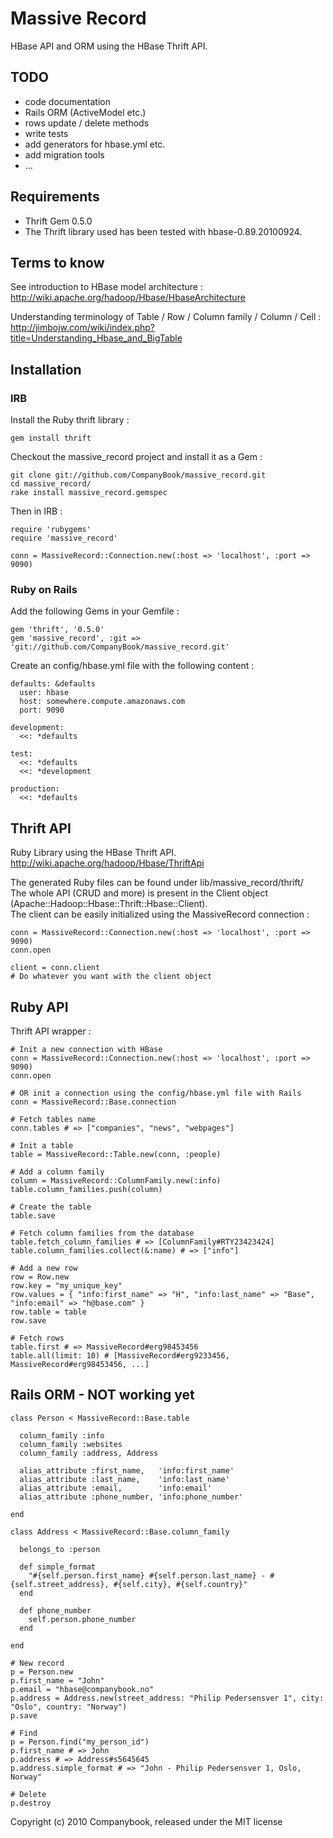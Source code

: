 # Massive Record

HBase API and ORM using the HBase Thrift API.


## TODO

  * code documentation
  * Rails ORM (ActiveModel etc.)
  * rows update / delete methods
  * write tests
  * add generators for hbase.yml etc.
  * add migration tools
  * ...


## Requirements

  * Thrift Gem 0.5.0
  * The Thrift library used has been tested with hbase-0.89.20100924.


## Terms to know

See introduction to HBase model architecture :  
http://wiki.apache.org/hadoop/Hbase/HbaseArchitecture

Understanding terminology of Table / Row / Column family / Column / Cell :  
http://jimbojw.com/wiki/index.php?title=Understanding_Hbase_and_BigTable


## Installation

### IRB

Install the Ruby thrift library :

    gem install thrift
    
Checkout the massive_record project and install it as a Gem :

    git clone git://github.com/CompanyBook/massive_record.git
    cd massive_record/
    rake install massive_record.gemspec
    
Then in IRB :

    require 'rubygems'
    require 'massive_record'
    
    conn = MassiveRecord::Connection.new(:host => 'localhost', :port => 9090)
    
### Ruby on Rails
    
Add the following Gems in your Gemfile :
    
    gem 'thrift', '0.5.0'
    gem 'massive_record', :git => 'git://github.com/CompanyBook/massive_record.git'

Create an config/hbase.yml file with the following content :
  
    defaults: &defaults
      user: hbase
      host: somewhere.compute.amazonaws.com
      port: 9090

    development:
      <<: *defaults

    test:
      <<: *defaults
      <<: *development

    production:
      <<: *defaults


## Thrift API

Ruby Library using the HBase Thrift API.
http://wiki.apache.org/hadoop/Hbase/ThriftApi

The generated Ruby files can be found under lib/massive_record/thrift/  
The whole API (CRUD and more) is present in the Client object (Apache::Hadoop::Hbase::Thrift::Hbase::Client).  
The client can be easily initialized using the MassiveRecord connection :

    conn = MassiveRecord::Connection.new(:host => 'localhost', :port => 9090)
    conn.open
    
    client = conn.client
    # Do whatever you want with the client object
    

## Ruby API

Thrift API wrapper :
  
    # Init a new connection with HBase
    conn = MassiveRecord::Connection.new(:host => 'localhost', :port => 9090)
    conn.open
    
    # OR init a connection using the config/hbase.yml file with Rails
    conn = MassiveRecord::Base.connection
  
    # Fetch tables name
    conn.tables # => ["companies", "news", "webpages"]
  
    # Init a table
    table = MassiveRecord::Table.new(conn, :people)
  
    # Add a column family
    column = MassiveRecord::ColumnFamily.new(:info)
    table.column_families.push(column)
  
    # Create the table
    table.save
  
    # Fetch column families from the database
    table.fetch_column_families # => [ColumnFamily#RTY23423424]
    table.column_families.collect(&:name) # => ["info"]
  
    # Add a new row
    row = Row.new
    row.key = "my_unique_key"
    row.values = { "info:first_name" => "H", "info:last_name" => "Base", "info:email" => "h@base.com" }
    row.table = table
    row.save
  
    # Fetch rows
    table.first # => MassiveRecord#erg98453456
    table.all(limit: 10) # [MassiveRecord#erg9233456, MassiveRecord#erg98453456, ...]
  
  
## Rails ORM - NOT working yet

    class Person < MassiveRecord::Base.table
    
      column_family :info
      column_family :websites
      column_family :address, Address
    
      alias_attribute :first_name,   'info:first_name'
      alias_attribute :last_name,    'info:last_name'
      alias_attribute :email,        'info:email'
      alias_attribute :phone_number, 'info:phone_number'
    
    end
  
    class Address < MassiveRecord::Base.column_family
    
      belongs_to :person
    
      def simple_format
        "#{self.person.first_name} #{self.person.last_name} - #{self.street_address}, #{self.city}, #{self.country}"
      end
    
      def phone_number
        self.person.phone_number
      end
    
    end
  
    # New record
    p = Person.new
    p.first_name = "John"
    p.email = "hbase@companybook.no"
    p.address = Address.new(street_address: "Philip Pedersensver 1", city: "Oslo", country: "Norway")
    p.save
  
    # Find
    p = Person.find("my_person_id")
    p.first_name # => John
    p.address # => Address#s5645645
    p.address.simple_format # => "John - Philip Pedersensver 1, Oslo, Norway"
    
    # Delete
    p.destroy
  

Copyright (c) 2010 Companybook, released under the MIT license